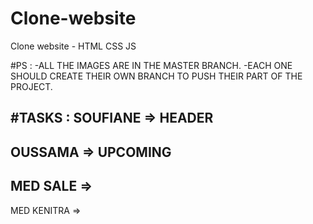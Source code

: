# Clone-website
Clone website - HTML CSS JS


#PS :
-ALL THE IMAGES ARE IN THE MASTER BRANCH.
-EACH ONE SHOULD CREATE THEIR OWN BRANCH TO PUSH THEIR PART OF THE PROJECT.

#TASKS :
SOUFIANE => HEADER 
--------
OUSSAMA => UPCOMING
--------
MED SALE =>
--------
MED KENITRA =>
